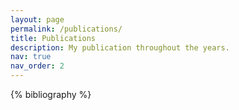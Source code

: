 ```yaml
---
layout: page
permalink: /publications/
title: Publications
description: My publication throughout the years.
nav: true
nav_order: 2
---
```


<!-- _pages/publications.md -->
<div class="publications">

{% bibliography %}

</div>
